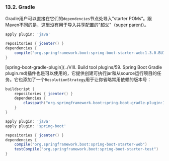 ### 13.2. Gradle

Gradle用户可以直接在它们的`dependencies`节点处导入”starter POMs“。跟Maven不同的是，这里没有用于导入共享配置的"超父"（super parent）。
```gradle
apply plugin: 'java'

repositories { jcenter() }
dependencies {
    compile("org.springframework.boot:spring-boot-starter-web:1.3.0.BUILD-SNAPSHOT")
}
```
[spring-boot-gradle-plugin](../VIII. Build tool plugins/59. Spring Boot Gradle plugin.md)插件也是可以使用的，它提供创建可执行jar和从source运行项目的任务。它也添加了一个`ResolutionStrategy`用于让你省略常用依赖的版本号：
```gradle
buildscript {
    repositories { jcenter() }
    dependencies {
        classpath("org.springframework.boot:spring-boot-gradle-plugin:1.3.0.BUILD-SNAPSHOT")
    }
}

apply plugin: 'java'
apply plugin: 'spring-boot'

repositories { jcenter() }
dependencies {
    compile("org.springframework.boot:spring-boot-starter-web")
    testCompile("org.springframework.boot:spring-boot-starter-test")
}
```
